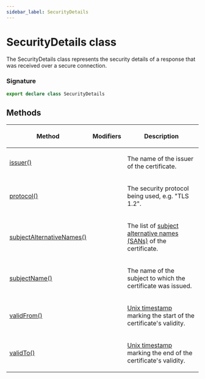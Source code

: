 ```yaml
---
sidebar_label: SecurityDetails
---
```


# SecurityDetails class

The SecurityDetails class represents the security details of a response that was received over a secure connection.

### Signature

```typescript
export declare class SecurityDetails
```

## Methods

<table><thead><tr><th>

Method

</th><th>

Modifiers

</th><th>

Description

</th></tr></thead>
<tbody><tr><td>

<span id="issuer">[issuer()](./puppeteer.securitydetails.issuer.md)</span>

</td><td>

</td><td>

The name of the issuer of the certificate.

</td></tr>
<tr><td>

<span id="protocol">[protocol()](./puppeteer.securitydetails.protocol.md)</span>

</td><td>

</td><td>

The security protocol being used, e.g. "TLS 1.2".

</td></tr>
<tr><td>

<span id="subjectalternativenames">[subjectAlternativeNames()](./puppeteer.securitydetails.subjectalternativenames.md)</span>

</td><td>

</td><td>

The list of [subject alternative names (SANs)](https://en.wikipedia.org/wiki/Subject_Alternative_Name) of the certificate.

</td></tr>
<tr><td>

<span id="subjectname">[subjectName()](./puppeteer.securitydetails.subjectname.md)</span>

</td><td>

</td><td>

The name of the subject to which the certificate was issued.

</td></tr>
<tr><td>

<span id="validfrom">[validFrom()](./puppeteer.securitydetails.validfrom.md)</span>

</td><td>

</td><td>

[Unix timestamp](https://en.wikipedia.org/wiki/Unix_time) marking the start of the certificate's validity.

</td></tr>
<tr><td>

<span id="validto">[validTo()](./puppeteer.securitydetails.validto.md)</span>

</td><td>

</td><td>

[Unix timestamp](https://en.wikipedia.org/wiki/Unix_time) marking the end of the certificate's validity.

</td></tr>
</tbody></table>
